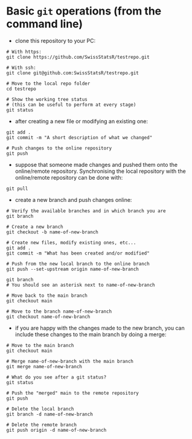 

# Basic `git` operations (from the command line)

- clone this repository to your PC:
```
# With https:
git clone https://github.com/SwissStatsR/testrepo.git

# With ssh:
git clone git@github.com:SwissStatsR/testrepo.git

# Move to the local repo folder
cd testrepo

# Show the working tree status
# (this can be useful to perform at every stage)
git status
```

- after creating a new file or modifying an existing one:
```
git add .
git commit -m "A short description of what we changed"

# Push changes to the online repository
git push
```

- suppose that someone made changes and pushed them onto the online/remote repository. Synchronising the local repository with the online/remote repository can be done with:
```
git pull
```

- create a new branch and push changes online:
```
# Verify the available branches and in which branch you are
git branch

# Create a new branch
git checkout -b name-of-new-branch

# Create new files, modify existing ones, etc...
git add .
git commit -m "What has been created and/or modified"

# Push from the new local branch to the online branch
git push --set-upstream origin name-of-new-branch

git branch
# You should see an asterisk next to name-of-new-branch

# Move back to the main branch
git checkout main

# Move to the branch name-of-new-branch
git checkout name-of-new-branch
```

- if you are happy with the changes made to the new branch, you can include these changes to the main branch by doing a merge:
```
# Move to the main branch
git checkout main

# Merge name-of-new-branch with the main branch
git merge name-of-new-branch

# What do you see after a git status?
git status

# Push the "merged" main to the remote repository
git push

# Delete the local branch
git branch -d name-of-new-branch

# Delete the remote branch
git push origin -d name-of-new-branch
```

